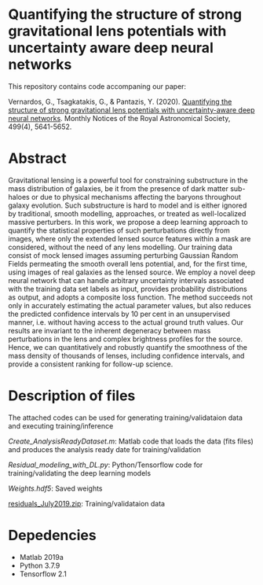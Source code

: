 # Quantifying the structure of strong gravitational lens potentials with uncertainty aware deep neural networks

This repository contains code accompaning our paper:

Vernardos, G., Tsagkatakis, G., & Pantazis, Y. (2020). 
[Quantifying the structure of strong gravitational lens potentials with uncertainty-aware deep neural networks](https://doi.org/10.1093/mnras/staa3201). 
Monthly Notices of the Royal Astronomical Society, 499(4), 5641-5652.

# Abstract
Gravitational lensing is a powerful tool for constraining substructure in the mass distribution of galaxies, be it from the presence of dark matter sub-haloes or due to physical mechanisms affecting the baryons throughout galaxy evolution. Such substructure is hard to model and is either ignored by traditional, smooth modelling, approaches, or treated as well-localized massive perturbers. In this work, we propose a deep learning approach to quantify the statistical properties of such perturbations directly from images, where only the extended lensed source features within a mask are considered, without the need of any lens modelling. Our training data consist of mock lensed images assuming perturbing Gaussian Random Fields permeating the smooth overall lens potential, and, for the first time, using images of real galaxies as the lensed source. We employ a novel deep neural network that can handle arbitrary uncertainty intervals associated with the training data set labels as input, provides probability distributions as output, and adopts a composite loss function. The method succeeds not only in accurately estimating the actual parameter values, but also reduces the predicted confidence intervals by 10 per cent in an unsupervised manner, i.e. without having access to the actual ground truth values. Our results are invariant to the inherent degeneracy between mass perturbations in the lens and complex brightness profiles for the source. Hence, we can quantitatively and robustly quantify the smoothness of the mass density of thousands of lenses, including confidence intervals, and provide a consistent ranking for follow-up science.

# Description of files
The attached codes can be used for generating training/validataion data and executing training/inference

*Create_AnalysisReadyDataset.m*: Matlab code that loads the data (fits files) and produces the analysis ready date for training/validation

*Residual_modeling_with_DL.py*: Python/Tensorflow code for training/validating the deep learning models

*Weights.hdf5*: Saved weights

[residuals_July2019.zip](https://drive.google.com/file/d/1pgMPfPJoTv6v6-YSw5gE0ol5c637rIPZ/view?usp=sharing): Training/validataion data

# Depedencies
* Matlab 2019a
* Python 3.7.9
* Tensorflow 2.1
